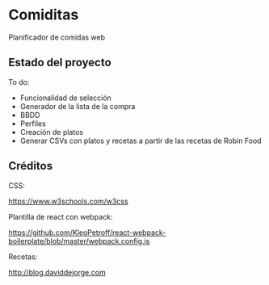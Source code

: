 # Comiditas

Planificador de comidas web

## Estado del proyecto

To do:

*  Funcionalidad de selección
*  Generador de la lista de la compra
*  BBDD
*  Perfiles
*  Creación de platos
*  Generar CSVs con platos y recetas a partir de las recetas de Robin Food


## Créditos

CSS:

https://www.w3schools.com/w3css

Plantilla de react con webpack:

https://github.com/KleoPetroff/react-webpack-boilerplate/blob/master/webpack.config.js

Recetas:

http://blog.daviddejorge.com
